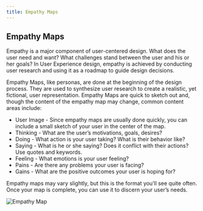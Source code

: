 ```yaml
---
title: Empathy Maps
---
```

## Empathy Maps

Empathy is a major component of user-centered design. What does the user need and want? What challenges stand between the user and his or her goals? In User Experience design, empathy is achieved by conducting user research and using it as a roadmap to guide design decisions. 

Empathy Maps, like personas, are done at the beginning of the design process. They are used to synthesize user research to create a realistic, yet fictional, user representation. Empathy Maps are quick to sketch out and, though the content of the empathy map may change, common content areas include:

<ul><li>User Image - Since empathy maps are usually done quickly, you can include a small sketch of your user in the center of the map.</li>
<li>Thinking - What are the user’s motivations, goals, desires?</li>
<li>Doing - What action is your user taking? What is their behavior like?</li>
<li>Saying - What is he or she saying? Does it conflict with their actions? Use quotes and keywords.</li>
<li>Feeling - What emotions is your user feeling?</li>
<li>Pains - Are there any problems your user is facing?</li>
<li>Gains - What are the positive outcomes your user is hoping for?</li></ul>

Empathy maps may vary slightly, but this is the format you’ll see quite often. Once your map is complete, you can use it to discern your user’s needs. 

![Empathy Map](https://user-images.githubusercontent.com/33093078/32018246-e8c2b0d6-b98e-11e7-8d00-1a8374c18fdd.png)


